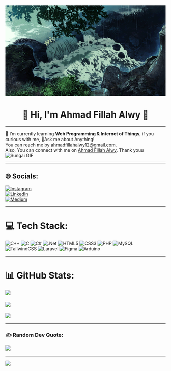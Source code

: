 <!-- ![](gif-display/sungai.gif) -->
<img src="gif-display/sungai.gif" alt="Sungai GIF" width="800" />
<center><h1>💫 Hi, I'm Ahmad Fillah Alwy 👋</h1></center>

---

🌱 I’m currently learning **Web Programming & Internet of Things**, if you curious with me, 💬Ask me about Anything!  
You can reach me by [ahmadfillahalwy12@gmail.com](mailto:ahmadfillahalwy12@gmail.com).   
Also, You can connect with me on [Ahmad Fillah Alwy](https://www.linkedin.com/in/ahmadfillahalwy/). Thank youu  
<img src="https://media4.giphy.com/media/v1.Y2lkPTc5MGI3NjExN2k1OHJ1Z292ZHhqOGgxczg2MHdhZWdvd3lhOGViYzNzNzZ1dHI1OCZlcD12MV9pbnRlcm5hbF9naWZfYnlfaWQmY3Q9Zw/fzyOvQ7jJplVHhz895/giphy.gif" alt="Sungai GIF" width="200"/> 

---

## 🌐 Socials:
[![Instagram](https://img.shields.io/badge/Instagram-%23E4405F.svg?logo=Instagram&logoColor=white)](https://instagram.com/a.fillahalwy)  
[![LinkedIn](https://img.shields.io/badge/LinkedIn-%230077B5.svg?logo=linkedin&logoColor=white)](https://linkedin.com/in/ahmadfillahalwy)  
[![Medium](https://img.shields.io/badge/Medium-12100E?logo=medium&logoColor=white)](https://medium.com/@fillahalwy)  

---

# 💻 Tech Stack:
![C++](https://img.shields.io/badge/c++-%2300599C.svg?style=flat-square&logo=c%2B%2B&logoColor=white)  ![C](https://img.shields.io/badge/c-%2300599C.svg?style=flat-square&logo=c&logoColor=white)  ![C#](https://img.shields.io/badge/c%23-%23239120.svg?style=flat-square&logo=csharp&logoColor=white)  ![.Net](https://img.shields.io/badge/.NET-5C2D91?style=flat-square&logo=.net&logoColor=white)  ![HTML5](https://img.shields.io/badge/html5-%23E34F26.svg?style=flat-square&logo=html5&logoColor=white)  ![CSS3](https://img.shields.io/badge/css3-%231572B6.svg?style=flat-square&logo=css3&logoColor=white)   ![PHP](https://img.shields.io/badge/php-%23777BB4.svg?style=flat-square&logo=php&logoColor=white)   ![MySQL](https://img.shields.io/badge/mysql-4479A1.svg?style=flat-square&logo=mysql&logoColor=white)  ![TailwindCSS](https://img.shields.io/badge/tailwindcss-%2338B2AC.svg?style=flat-square&logo=tailwind-css&logoColor=white)  ![Laravel](https://img.shields.io/badge/laravel-%23FF2D20.svg?style=flat-square&logo=laravel&logoColor=white)   ![Figma](https://img.shields.io/badge/figma-%23F24E1E.svg?style=flat-square&logo=figma&logoColor=white)  ![Arduino](https://img.shields.io/badge/-Arduino-00979D?style=flat-square&logo=Arduino&logoColor=white)  

---

# 📊 GitHub Stats:
![](https://github-readme-stats.vercel.app/api?username=fillahalwy&theme=dark&hide_border=false&include_all_commits=true&count_private=true)<br>  
![](https://github-readme-streak-stats.herokuapp.com/?user=fillahalwy&theme=dark&hide_border=false)<br>  
![](https://github-readme-stats.vercel.app/api/top-langs/?username=fillahalwy&theme=dark&hide_border=false&include_all_commits=true&count_private=true&layout=compact)

---

### ✍️ Random Dev Quote:
![](https://quotes-github-readme.vercel.app/api?type=horizontal&theme=radical)

---

[![](https://visitcount.itsvg.in/api?id=fillahalwy&icon=0&color=0)](https://visitcount.itsvg.in)


